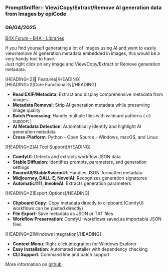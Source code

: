 ### PromptSniffer:: View/Copy/Extract/Remove AI generation data from Images by epiCode
### 06/04/2025
[B4X Forum - B4A - Libraries](https://www.b4x.com/android/forum/threads/167279/)

If you find yourself generating a lot of images using AI and want to easily view/remove AI generation metadata embedded in images, this would be a very handy tool to have.  
Just right click on any image and View/Copy/Extract or Remove generation metadata.  
  
[HEADING=2]🚀 Features[/HEADING]  
[HEADING=2]Core Functionality[/HEADING]  

- **Read EXIF/Metadata**: Extract and display comprehensive metadata from images
- **Metadata Removal**: Strip AI generation metadata while preserving image quality
- **Batch Processing**: Handle multiple files with wildcard patterns ( cli support )
- **AI Metadata Detection**: Automatically identify and highlight AI generation metadata
- **Cross-Platform**: Python - Open Source - Windows, macOS, and Linux

[HEADING=2]AI Tool Support[/HEADING]  

- **ComfyUI**: Detects and extracts workflow JSON data
- **Stable Diffusion**: Identifies prompts, parameters, and generation settings
- **SwarmUI/StableSwarmUI**: Handles JSON-formatted metadata
- **Midjourney, DALL-E, NovelAI**: Recognizes generation signatures
- **Automatic1111, InvokeAI**: Extracts generation parameters

[HEADING=2]Export Options[/HEADING]  

- **Clipboard Copy**: Copy metadata directly to clipboard (ComfyUI workflows can be pasted directly)
- **File Export**: Save metadata as JSON or TXT files
- **Workflow Preservation**: ComfyUI workflows saved as importable JSON files

[HEADING=2]Windows Integration[/HEADING]  

- **Context Menu**: Right-click integration for Windows Explorer
- **Easy Installation**: Automated installer with dependency checking
- **CLI Support**: Command line and batch support

More information on [github](https://github.com/Mohsyn/PromptSniffer)